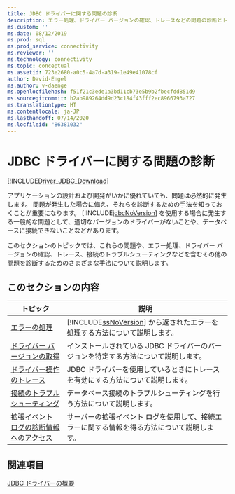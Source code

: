 ```yaml
---
title: JDBC ドライバーに関する問題の診断
description: エラー処理、ドライバー バージョンの確認、トレースなどの問題の診断とトラブルシューティングの方法について説明します。
ms.custom: ''
ms.date: 08/12/2019
ms.prod: sql
ms.prod_service: connectivity
ms.reviewer: ''
ms.technology: connectivity
ms.topic: conceptual
ms.assetid: 723e2680-a0c5-4a7d-a319-1e49e41078cf
author: David-Engel
ms.author: v-daenge
ms.openlocfilehash: f51f21c3ede1a3bd11cb73e5b9b2fbecfdd851d9
ms.sourcegitcommit: b2ab989264dd9d23c184f43fff2ec8966793a727
ms.translationtype: HT
ms.contentlocale: ja-JP
ms.lasthandoff: 07/14/2020
ms.locfileid: "86381032"
---
```

# <a name="diagnosing-problems-with-the-jdbc-driver"></a>JDBC ドライバーに関する問題の診断
[!INCLUDE[Driver_JDBC_Download](../../includes/driver_jdbc_download.md)]

  アプリケーションの設計および開発がいかに優れていても、問題は必然的に発生します。 問題が発生した場合に備え、それらを診断するための手法を知っておくことが重要になります。 [!INCLUDE[jdbcNoVersion](../../includes/jdbcnoversion_md.md)] を使用する場合に発生する一般的な問題として、適切なバージョンのドライバーがないことや、データベースに接続できないことなどがあります。  
  
 このセクションのトピックでは、これらの問題や、エラー処理、ドライバー バージョンの確認、トレース、接続のトラブルシューティングなどを含むその他の問題を診断するためのさまざまな手法について説明します。  
  
## <a name="in-this-section"></a>このセクションの内容  
  
|トピック|説明|  
|-----------|-----------------|  
|[エラーの処理](../../connect/jdbc/handling-errors.md)|[!INCLUDE[ssNoVersion](../../includes/ssnoversion-md.md)] から返されたエラーを処理する方法について説明します。|  
|[ドライバー バージョンの取得](../../connect/jdbc/getting-the-driver-version.md)|インストールされている JDBC ドライバーのバージョンを特定する方法について説明します。|  
|[ドライバー操作のトレース](../../connect/jdbc/tracing-driver-operation.md)|JDBC ドライバーを使用しているときにトレースを有効にする方法について説明します。|  
|[接続のトラブルシューティング](../../connect/jdbc/troubleshooting-connectivity.md)|データベース接続のトラブルシューティングを行う方法について説明します。|  
|[拡張イベント ログの診断情報へのアクセス](../../connect/jdbc/accessing-diagnostic-information-in-the-extended-events-log.md)|サーバーの拡張イベント ログを使用して、接続エラーに関する情報を得る方法について説明します。|  
  
## <a name="see-also"></a>関連項目 
 [JDBC ドライバーの概要](../../connect/jdbc/overview-of-the-jdbc-driver.md)  
  
  
